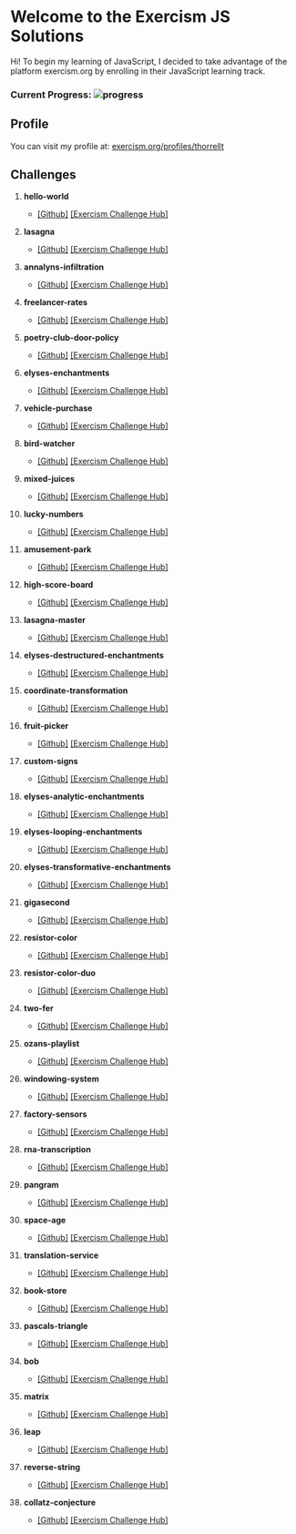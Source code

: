 # Welcome to the Exercism JS Solutions

Hi! To begin my learning of JavaScript, I decided to take advantage of the platform exercism.org by enrolling in their JavaScript learning track. 
### Current Progress: ![progress](https://progress-bar.dev/27/?title=38/139&width=120&color=2828c9)

## Profile
You can visit my profile at: [exercism.org/profiles/thorrellt](https://exercism.org/profiles/thorrellt)

## Challenges

1. **hello-world**
	- [[Github]](https://github.com/thorrellt/exercism_solutions/tree/master/javascript/hello-world)
 [[Exercism Challenge Hub]](https://exercism.org/tracks/javascript/exercises/hello-world)

1. **lasagna**
	- [[Github]](https://github.com/thorrellt/exercism_solutions/tree/master/javascript/lasagna)
 [[Exercism Challenge Hub]](https://exercism.org/tracks/javascript/exercises/lasagna)

1. **annalyns-infiltration**
	- [[Github]](https://github.com/thorrellt/exercism_solutions/tree/master/javascript/annalyns-infiltration)
[[Exercism Challenge Hub]](https://exercism.org/tracks/javascript/exercises/annalyns-infiltration)

1. **freelancer-rates**
	- [[Github]](https://github.com/thorrellt/exercism_solutions/tree/master/javascript/freelancer-rates)
 [[Exercism Challenge Hub]](https://exercism.org/tracks/javascript/exercises/freelancer-rates)

1. **poetry-club-door-policy**
	- [[Github]](https://github.com/thorrellt/exercism_solutions/tree/master/javascript/poetry-club-door-policy)
 [[Exercism Challenge Hub]](https://exercism.org/tracks/javascript/exercises/poetry-club-door-policy)

1. **elyses-enchantments**
	- [[Github]](https://github.com/thorrellt/exercism_solutions/tree/master/javascript/elyses-enchantments)
 [[Exercism Challenge Hub]](https://exercism.org/tracks/javascript/exercises/elyses-enchantments)

1. **vehicle-purchase**
	- [[Github]](https://github.com/thorrellt/exercism_solutions/tree/master/javascript/vehicle-purchase)
 [[Exercism Challenge Hub]](https://exercism.org/tracks/javascript/exercises/vehicle-purchase)

1. **bird-watcher**
	- [[Github]](https://github.com/thorrellt/exercism_solutions/tree/master/javascript/bird-watcher)
 [[Exercism Challenge Hub]](https://exercism.org/tracks/javascript/exercises/bird-watcher)

1. **mixed-juices**
	- [[Github]](https://github.com/thorrellt/exercism_solutions/tree/master/javascript/mixed-juices)
 [[Exercism Challenge Hub]](https://exercism.org/tracks/javascript/exercises/mixed-juices)

1. **lucky-numbers**
	- [[Github]](https://github.com/thorrellt/exercism_solutions/tree/master/javascript/lucky-numbers)
 [[Exercism Challenge Hub]](https://exercism.org/tracks/javascript/exercises/lucky-numbers)

1. **amusement-park**
	- [[Github]](https://github.com/thorrellt/exercism_solutions/tree/master/javascript/amusement-park)
 [[Exercism Challenge Hub]](https://exercism.org/tracks/javascript/exercises/amusement-park)

1. **high-score-board**
	- [[Github]](https://github.com/thorrellt/exercism_solutions/tree/master/javascript/high-score-board)
 [[Exercism Challenge Hub]](https://exercism.org/tracks/javascript/exercises/high-score-board)

1. **lasagna-master**
	- [[Github]](https://github.com/thorrellt/exercism_solutions/tree/master/javascript/lasagna-master)
 [[Exercism Challenge Hub]](https://exercism.org/tracks/javascript/exercises/lasagna-master)

1. **elyses-destructured-enchantments**
	- [[Github]](https://github.com/thorrellt/exercism_solutions/tree/master/javascript/elyses-destructured-enchantments)
 [[Exercism Challenge Hub]](https://exercism.org/tracks/javascript/exercises/elyses-destructured-enchantments)

1. **coordinate-transformation**
	- [[Github]](https://github.com/thorrellt/exercism_solutions/tree/master/javascript/coordinate-transformation)
 [[Exercism Challenge Hub]](https://exercism.org/tracks/javascript/exercises/coordinate-transformation)

1. **fruit-picker**
	- [[Github]](https://github.com/thorrellt/exercism_solutions/tree/master/javascript/fruit-picker)
 [[Exercism Challenge Hub]](https://exercism.org/tracks/javascript/exercises/fruit-picker)

1. **custom-signs**
	- [[Github]](https://github.com/thorrellt/exercism_solutions/tree/master/javascript/custom-signs)
 [[Exercism Challenge Hub]](https://exercism.org/tracks/javascript/exercises/custom-signs)

1. **elyses-analytic-enchantments**
	- [[Github]](https://github.com/thorrellt/exercism_solutions/tree/master/javascript/elyses-analytic-enchantments)
 [[Exercism Challenge Hub]](https://exercism.org/tracks/javascript/exercises/elyses-analytic-enchantments)

1. **elyses-looping-enchantments**
	- [[Github]](https://github.com/thorrellt/exercism_solutions/tree/master/javascript/elyses-looping-enchantments)
 [[Exercism Challenge Hub]](https://exercism.org/tracks/javascript/exercises/elyses-looping-enchantments)

1. **elyses-transformative-enchantments**
	- [[Github]](https://github.com/thorrellt/exercism_solutions/tree/master/javascript/elyses-transformative-enchantments)
 [[Exercism Challenge Hub]](https://exercism.org/tracks/javascript/exercises/elyses-transformative-enchantments)

1. **gigasecond**
	- [[Github]](https://github.com/thorrellt/exercism_solutions/tree/master/javascript/gigasecond)
 [[Exercism Challenge Hub]](https://exercism.org/tracks/javascript/exercises/gigasecond)

1. **resistor-color**
	- [[Github]](https://github.com/thorrellt/exercism_solutions/tree/master/javascript/resistor-color)
 [[Exercism Challenge Hub]](https://exercism.org/tracks/javascript/exercises/resistor-color)

1. **resistor-color-duo**
	- [[Github]](https://github.com/thorrellt/exercism_solutions/tree/master/javascript/resistor-color-duo)
 [[Exercism Challenge Hub]](https://exercism.org/tracks/javascript/exercises/resistor-color-duo)

1. **two-fer**
	- [[Github]](https://github.com/thorrellt/exercism_solutions/tree/master/javascript/two-fer)
 [[Exercism Challenge Hub]](https://exercism.org/tracks/javascript/exercises/two-fer)

1. **ozans-playlist**
	- [[Github]](https://github.com/thorrellt/exercism_solutions/tree/master/javascript/ozans-playlist)
 [[Exercism Challenge Hub]](https://exercism.org/tracks/javascript/exercises/ozans-playlist)

1. **windowing-system**
	- [[Github]](https://github.com/thorrellt/exercism_solutions/tree/master/javascript/windowing-system)
 [[Exercism Challenge Hub]](https://exercism.org/tracks/javascript/exercises/windowing-system)

1. **factory-sensors**
	- [[Github]](https://github.com/thorrellt/exercism_solutions/tree/master/javascript/factory-sensors)
 [[Exercism Challenge Hub]](https://exercism.org/tracks/javascript/exercises/factory-sensors)

1. **rna-transcription**
	- [[Github]](https://github.com/thorrellt/exercism_solutions/tree/master/javascript/rna-transcription)
 [[Exercism Challenge Hub]](https://exercism.org/tracks/javascript/exercises/rna-transcription)

1. **pangram**
	- [[Github]](https://github.com/thorrellt/exercism_solutions/tree/master/javascript/pangram)
 [[Exercism Challenge Hub]](https://exercism.org/tracks/javascript/exercises/pangram)

1. **space-age**
	- [[Github]](https://github.com/thorrellt/exercism_solutions/tree/master/javascript/space-age)
 [[Exercism Challenge Hub]](https://exercism.org/tracks/javascript/exercises/space-age)

1. **translation-service**
	- [[Github]](https://github.com/thorrellt/exercism_solutions/tree/master/javascript/translation-service)
 [[Exercism Challenge Hub]](https://exercism.org/tracks/javascript/exercises/translation-service)

1. **book-store**
	- [[Github]](https://github.com/thorrellt/exercism_solutions/tree/master/javascript/book-store)
 [[Exercism Challenge Hub]](https://exercism.org/tracks/javascript/exercises/book-store)

1. **pascals-triangle**
	- [[Github]](https://github.com/thorrellt/exercism_solutions/tree/master/javascript/pascals-triangle)
 [[Exercism Challenge Hub]](https://exercism.org/tracks/javascript/exercises/pascals-triangle)

1. **bob**
	- [[Github]](https://github.com/thorrellt/exercism_solutions/tree/master/javascript/bob)
 [[Exercism Challenge Hub]](https://exercism.org/tracks/javascript/exercises/bob)

1. **matrix**
	- [[Github]](https://github.com/thorrellt/exercism_solutions/tree/master/javascript/matrix)
 [[Exercism Challenge Hub]](https://exercism.org/tracks/javascript/exercises/matrix)

1. **leap**
	- [[Github]](https://github.com/thorrellt/exercism_solutions/tree/master/javascript/leap)
 [[Exercism Challenge Hub]](https://exercism.org/tracks/javascript/exercises/leap)

1. **reverse-string**
	- [[Github]](https://github.com/thorrellt/exercism_solutions/tree/master/javascript/reverse-string)
 [[Exercism Challenge Hub]](https://exercism.org/tracks/javascript/exercises/reverse-string)

 1. **collatz-conjecture**
	- [[Github]](https://github.com/thorrellt/exercism_solutions/tree/master/javascript/collatz-conjecture)
 [[Exercism Challenge Hub]](https://exercism.org/tracks/javascript/exercises/collatz-conjecture)

 